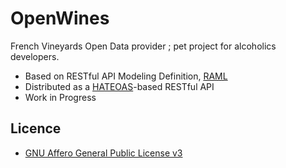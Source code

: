 OpenWines
=========

French Vineyards Open Data provider ; pet project for alcoholics developers.


- Based on RESTful API Modeling Definition, [RAML](http://raml.org/)
- Distributed as a [HATEOAS](http://en.wikipedia.org/wiki/HATEOAS)-based RESTful API
- Work in Progress


## Licence

- [GNU Affero General Public License v3](https://www.gnu.org/licenses/agpl-3.0.txt)

